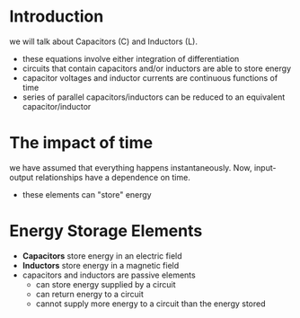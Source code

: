 # Introduction

we will talk about Capacitors (C) and Inductors (L).

- these equations involve either integration of differentiation
- circuits that contain capacitors and/or inductors are able to store energy
- capacitor voltages and inductor currents are continuous functions of time
- series of parallel capacitors/inductors can be reduced to an equivalent capacitor/inductor

# The impact of time

we have assumed that everything happens instantaneously. Now, input-output relationships have a dependence on time.

- these elements can "store" energy

# Energy Storage Elements

- **Capacitors** store energy in an electric field
- **Inductors** store energy in a magnetic field
- capacitors and inductors are passive elements
  - can store energy supplied by a circuit
  - can return energy to a circuit
  - cannot supply more energy to a circuit than the energy stored
